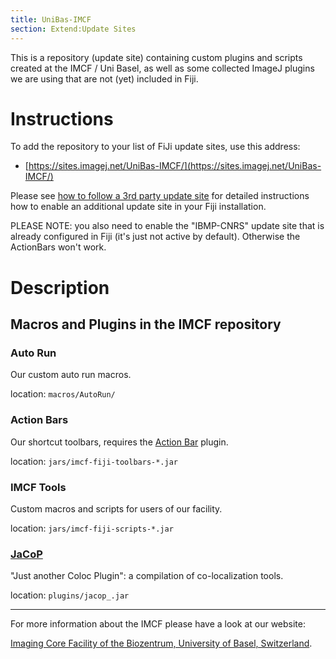 ```yaml
---
title: UniBas-IMCF
section: Extend:Update Sites
---
```


This is a repository (update site) containing custom plugins and scripts created at the IMCF / Uni Basel, as well as some collected ImageJ plugins we are using that are not (yet) included in Fiji.

# Instructions

To add the repository to your list of FiJi update sites, use this address:

- [https://sites.imagej.net/UniBas-IMCF/](https://sites.imagej.net/UniBas-IMCF/)

Please see [how to follow a 3rd party update site](/update-sites/following) for detailed instructions how to enable an additional update site in your Fiji installation.

PLEASE NOTE: you also need to enable the "IBMP-CNRS" update site that is already configured in Fiji (it's just not active by default). Otherwise the ActionBars won't work.

# Description

## Macros and Plugins in the IMCF repository

### Auto Run
Our custom auto run macros.

location: `macros/AutoRun/`

<!-- -->

### Action Bars
Our shortcut toolbars, requires the [Action Bar](https://imagejdocu.list.lu/doku.php?id=plugin:utilities:action_bar:start) plugin.

location: `jars/imcf-fiji-toolbars-*.jar`

<!-- -->

### IMCF Tools
Custom macros and scripts for users of our facility.

location: `jars/imcf-fiji-scripts-*.jar`

<!-- -->

### [JaCoP](https://imagejdocu.list.lu/doku.php?id=plugin:analysis:jacop_2.0:just_another_colocalization_plugin:start)
"Just another Coloc Plugin": a compilation of co-localization tools.

location: `plugins/jacop_.jar`

<!-- -->

<!-- ### Recording
Scripts to record the desktop or a single window.

author: Albert Cardona

location: `scripts/Record_*.py`


### Kinetochore Analysis\\
Plugin for analyzing kinetochores in 3D.

author / license: unknown, please check!!

location: `plugins/Kinetochore_Analysis3D.class`



### FRAP plugins
#### **[FRAP Analysis](https://imagejdocu.list.lu/doku.php?id=plugin:analysis:frap_analysis:start)**

Tool for normalized analysis of single-spot FRAP experiments.

author: Philippe Carl (phcarl@free.fr)

location: `plugins/FRAP_Analysis.class`

#### **[FRAP Norm](https://imagejdocu.list.lu/doku.php?id=plugin:analysis:frap_normalization:start)**

Automatic detection of bleached and whole cell areas in pictures from FRAP experiments.

author: Joris Meys

location: `plugins/frap_norm2.jar`

### [Edge detection](https://imagejdocu.list.lu/doku.php?id=plugin:filter:edge_detection:start)\\
Canny-Deriche filtering for edge detection.

author: Thomas Boudier, repackaged by Joris Meys

location: `plugins/image_edge.jar`

-->

------------------------------------------------------------------------

For more information about the IMCF please have a look at our website:

[Imaging Core Facility of the Biozentrum, University of Basel, Switzerland](https://www.biozentrum.unibas.ch/imcf/).

